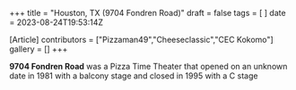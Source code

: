 +++
title = "Houston, TX (9704 Fondren Road)"
draft = false
tags = [ ]
date = 2023-08-24T19:53:14Z

[Article]
contributors = ["Pizzaman49","Cheeseclassic","CEC Kokomo"]
gallery = []
+++

**9704 Fondren Road** was a Pizza Time Theater that opened on an unknown date in 1981 with a balcony stage and closed in 1995 with a C stage
